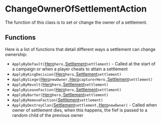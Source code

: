 # ChangeOwnerOfSettlementAction

The function of this class is to set or change the owner of a settlement.

## Functions

Here is a list of functions that detail different ways a settlement can change ownership:

* `ApplyByDefault(`[Hero](../hero.md)`hero,`[Settlement](../settlement.md)`settlement)` - Called at the start of a campaign or when a player cheats to attain a settlement
* `ApplyByKingDecision(`[Hero](../hero.md)`hero,`[Settlement](../settlement.md)`settlement)`
* `ApplyBySiege(`[Hero](../hero.md)`newOwner,`[Hero](../hero.md)`capturerHero,`[Settlement](../settlement.md)`settlement)`
* `ApplyByRevolt(`[Hero](../hero.md)`hero,`[Settlement](../settlement.md)`settlement)`
* `ApplyByLeaveFaction(`[Hero](../hero.md)`hero,`[Settlement](../settlement.md)`settlement)`
* `ApplyByBarter(`[Hero](../hero.md)`hero,`[Settlement](../settlement.md)`settlement)`
* `ApplyByRemoveFaction(`[Settlement](../settlement.md)`settlement)`
* `ApplyByDestroyClan(`[Settlement](../settlement.md)`settlement,`[Hero](../hero.md)`newOwner)` - Called when owner of settlement dies, when this happens, the fief is passed to a random child of the previous owner

